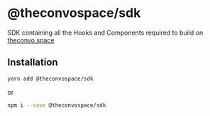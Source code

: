 # @theconvospace/sdk

SDK containing all the Hooks and Components required to build on [theconvo.space](https://theconvo.space)

## Installation

```bash
yarn add @theconvospace/sdk
```

or

```bash
npm i --save @theconvospace/sdk
```
